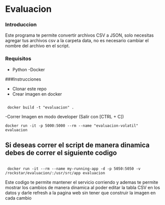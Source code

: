 # Evaluacion

### Introduccion
Este programa te permite convertir archivos CSV a JSON, solo necesitas agregar tus archivos csv a la carpeta data, no es necesario cambiar el nombre del archivo en el script.

### Requisitos
- Python 
-Docker

###Instrucciones
- Clonar este repo
- Crear imagen en docker
```

 docker build -t "evaluacion" .

```

-Correr Imagen en modo developer (Salir con [CTRL + C])

```
docker run -it -p 5000:5000 --rm --name "evaluacion-volatil" evaluacion

```

## Si deseas correr el script de manera dinamica debes de correr el siguiente codigo
```

 docker run -it --rm --name my-running-app -d -p 5050:5050 -v /rockstar/evaluacion/:/usr/src/app evaluacion

```
Este codigo te permite mantener el servicio corriendo y ademas te permite mostrar los cambios de manera dinamica al poder editar la tabla CSV en los datos y darle refresh a la pagina web sin tener que construir la imagen en cada cambio


